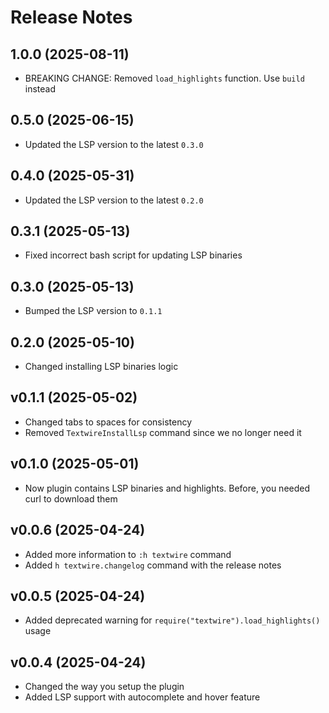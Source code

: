 # Release Notes

## 1.0.0 (2025-08-11)
- BREAKING CHANGE: Removed `load_highlights` function. Use `build` instead

## 0.5.0 (2025-06-15)
- Updated the LSP version to the latest `0.3.0`

## 0.4.0 (2025-05-31)
- Updated the LSP version to the latest `0.2.0`

## 0.3.1 (2025-05-13)
- Fixed incorrect bash script for updating LSP binaries

## 0.3.0 (2025-05-13)
- Bumped the LSP version to `0.1.1`

## 0.2.0 (2025-05-10)
- Changed installing LSP binaries logic

## v0.1.1 (2025-05-02)
- Changed tabs to spaces for consistency
- Removed `TextwireInstallLsp` command since we no longer need it

## v0.1.0 (2025-05-01)
- Now plugin contains LSP binaries and highlights. Before, you needed curl to download them

## v0.0.6 (2025-04-24)
- Added more information to `:h textwire` command
- Added `h textwire.changelog` command with the release notes

## v0.0.5 (2025-04-24)
- Added deprecated warning for `require("textwire").load_highlights()` usage

## v0.0.4 (2025-04-24)
- Changed the way you setup the plugin
- Added LSP support with autocomplete and hover feature
